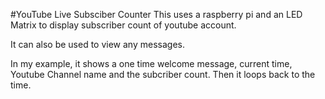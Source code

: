 #YouTube Live Subsciber Counter 
This uses a raspberry pi and an LED Matrix to display subscriber count of youtube account. 

It can also be used to view any messages.

In my example, it shows a one time welcome message, current time, Youtube Channel name and the subcriber count. Then it loops back to the time. 

